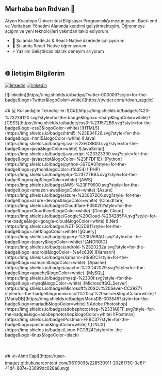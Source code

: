 ## Merhaba ben Rıdvan 👋

Afyon Kocatepe Üniversitesi Bilgisayar Programcılığı mezunuyum.
Back-end ve Veritabanı Yönetimi Alanında kendimi geliştirmekteyim. Öğrenmeye açığım ve yeni teknolojileri yakından takip ediyorum. <br>


- 🔭 Şu anda Node.Js & React-Native üzerinde çalışıyorum
- 🌱 Şu anda React-Native öğreniyorum
- ⚡ Yazılım Geliştiricisi olarak deneyim arıyorum<br><br>

## 🌐 İletişim Bilgilerim<br>
[![linkedin](https://img.shields.io/badge/Gmail-000000?style=for-the-badge&logo=Gmail&logoColor=white)](mailto:ridvansagdic.dev@gmail.com)
[![linkedin](https://img.shields.io/badge/Linkedin-000000?style=for-the-badge&logo=Linkedin&logoColor=white)](https://www.linkedin.com/in/ridvansagdic/)
<!-->[![linkedin](https://img.shields.io/badge/Twitter-000000?style=for-the-badge&logo=Twitter&logoColor=white)](https://twitter.com/ridvan_sagdic)
<br><br>

## 💻 Kullandığım Teknolojiler:
![C#](https://img.shields.io/badge/c%23-%23239120.svg?style=for-the-badge&logo=c-sharp&logoColor=white) ![CSS3](https://img.shields.io/badge/css3-%231572B6.svg?style=for-the-badge&logo=css3&logoColor=white) ![HTML5](https://img.shields.io/badge/html5-%23E34F26.svg?style=for-the-badge&logo=html5&logoColor=white) ![Java](https://img.shields.io/badge/java-%23ED8B00.svg?style=for-the-badge&logo=java&logoColor=white) ![JavaScript](https://img.shields.io/badge/javascript-%23323330.svg?style=for-the-badge&logo=javascript&logoColor=%23F7DF1E) ![Python](https://img.shields.io/badge/python-3670A0?style=for-the-badge&logo=python&logoColor=ffdd54) ![PHP](https://img.shields.io/badge/php-%23777BB4.svg?style=for-the-badge&logo=php&logoColor=white) ![AWS](https://img.shields.io/badge/AWS-%23FF9900.svg?style=for-the-badge&logo=amazon-aws&logoColor=white) ![Azure](https://img.shields.io/badge/azure-%230072C6.svg?style=for-the-badge&logo=azure-devops&logoColor=white) ![Cloudflare](https://img.shields.io/badge/Cloudflare-F38020?style=for-the-badge&logo=Cloudflare&logoColor=white) ![Google Cloud](https://img.shields.io/badge/Google%20Cloud-%234285F4.svg?style=for-the-badge&logo=google-cloud&logoColor=white) ![.Net](https://img.shields.io/badge/.NET-5C2D91?style=for-the-badge&logo=.net&logoColor=white) ![jQuery](https://img.shields.io/badge/jquery-%230769AD.svg?style=for-the-badge&logo=jquery&logoColor=white) ![ANDROID](https://img.shields.io/badge/android-%2320232a.svg?style=for-the-badge&logo=android&logoColor=%a4c639) ![Xamarin](https://img.shields.io/badge/Xamarin-3199DC?style=for-the-badge&logo=xamarin&logoColor=white) ![Apache](https://img.shields.io/badge/apache-%23D42029.svg?style=for-the-badge&logo=apache&logoColor=white) ![MySQL](https://img.shields.io/badge/mysql-%2300f.svg?style=for-the-badge&logo=mysql&logoColor=white) ![MicrosoftSQLServer](https://img.shields.io/badge/Microsoft%20SQL%20Sever-CC2927?style=for-the-badge&logo=microsoft%20sql%20server&logoColor=white) ![MariaDB](https://img.shields.io/badge/MariaDB-003545?style=for-the-badge&logo=mariadb&logoColor=white) ![Adobe Photoshop](https://img.shields.io/badge/adobephotoshop-%2331A8FF.svg?style=for-the-badge&logo=adobephotoshop&logoColor=white) ![Postman](https://img.shields.io/badge/Postman-FF6C37?style=for-the-badge&logo=postman&logoColor=white) ![LINUX](https://img.shields.io/badge/Linux-FCC624?style=for-the-badge&logo=linux&logoColor=black)
<br><br><br><br>
## ✍️ Alıntı
![api](https://user-images.githubusercontent.com/96119095/228530911-2026f750-0c87-41d4-887e-33699dc028a8.svg)
<!--
<a href="https://www.kali.org/">
<img align="left" alt="Kali" width="32px" src="https://freepngimg.com/download/android/68988-kali-android-linux-free-clipart-hq.png" /></a>

<a href="https://www.pardus.org.tr/">
<img align="left" alt="Pardus" width="32px" src="https://www.pardus.org.tr/wp-content/uploads/2019/08/Pardus-04.png" /> </a>


<a href="https://www.microsoft.com/tr-tr/windows">
<img align="left" alt="Windows" width="32px" src="https://preview.redd.it/ne6ukkej06t71.png?auto=webp&s=fbdc1cb1d60306fba3098f7b75a8e01812a97ada" /> </a>![api](https://user-images.githubusercontent.com/96119095/228533363-731ded2f-1245-4a41-95aa-b3899cc1c668.svg)



<a href="https://visualstudio.microsoft.com">
<img align="left" alt="Visual Studio" width="32px" src="https://upload.wikimedia.org/wikipedia/commons/thumb/5/59/Visual_Studio_Icon_2019.svg/64px-Visual_Studio_Icon_2019.svg.png" /> </a>

<a href="https://code.visualstudio.com/">
<img align="left" alt="Visual Studio Code" width="32px" src="https://raw.githubusercontent.com/github/explore/80688e429a7d4ef2fca1e82350fe8e3517d3494d/topics/visual-studio-code/visual-studio-code.png" /> </a>

<a href="https://developer.android.com/studio">
<img align="left" alt="Android Studio" width="32px" src="https://cdn.icon-icons.com/icons2/3053/PNG/512/android_studio_alt_macos_bigsur_icon_190395.png" />

<a href="https://www.microsoft.com/tr-tr/microsoft-365/access">
<img align="left" alt="Access" width="32px" src="https://upload.wikimedia.org/wikipedia/commons/thumb/f/f1/Microsoft_Office_Access_%282019-present%29.svg/800px-Microsoft_Office_Access_%282019-present%29.svg.png" /> </a>

<a href="https://aws.amazon.com/tr/">
<img align="left" alt="AWS" width="32px" src="https://upload.wikimedia.org/wikipedia/commons/thumb/b/b9/AWS_Simple_Icons_Compute_Amazon_EC2_Instances.svg/800px-AWS_Simple_Icons_Compute_Amazon_EC2_Instances.svg.png"
/> </a>

<a href = "https://www.mysql.com/">
<img align="left" alt="MySQL" width="32px" src="https://camo.githubusercontent.com/2582ec2237a3a1fbd34e9b57332b72be27a7facb32abe7c2335e5f86e5f457a8/68747470733a2f2f63646e2e6a7364656c6976722e6e65742f67682f64657669636f6e732f64657669636f6e2f69636f6e732f6d7973716c2f6d7973716c2d6f726967696e616c2e737667" /> </a>

<a href = "https://en.wikipedia.org/">
<img align="left" alt="C#" width="32px" src="https://upload.wikimedia.org/wikipedia/commons/thumb/0/0d/C_Sharp_wordmark.svg/150px-C_Sharp_wordmark.svg.png" />
</a>

<a href = "https://www.java.com/tr/">
<img align="left" alt="JAVA" width="32px" src="https://cdn-icons-png.flaticon.com/512/226/226777.png" />
</a>

<a href ="https://flutter.dev/">
<img align="left" alt="Flutter" width="32px" src="https://raw.githubusercontent.com/github/explore/cebd63002168a05a6a642f309227eefeccd92950/topics/flutter/flutter.png" /> </a>

<a href="https://www.php.net/">
<img align="left" alt="php" width="32px" src="https://cdn-icons-png.flaticon.com/512/919/919830.png" />
</a>

<a href= "https://wikipedia.org/wiki/HTML">
<img align="left" alt="HTML" width="32px" src="https://upload.wikimedia.org/wikipedia/commons/thumb/3/38/HTML5_Badge.svg/1200px-HTML5_Badge.svg.png" />
</a>

<a href="https://tr.wikipedia.org/wiki/CSS">
<img align="left" alt="CSS" width="32px" src="https://upload.wikimedia.org/wikipedia/commons/thumb/6/62/CSS3_logo.svg/800px-CSS3_logo.svg.png" />
</a>

<a href="https://www.javascript.com/">
<img align="left" alt="js" width="32px" src="https://upload.wikimedia.org/wikipedia/commons/thumb/9/99/Unofficial_JavaScript_logo_2.svg/2048px-Unofficial_JavaScript_logo_2.svg.png" /> <br> <br> </a>
-->
